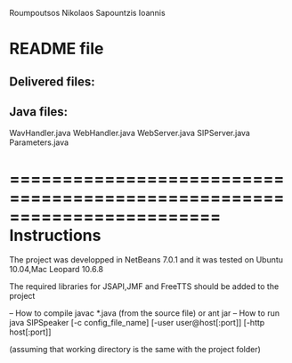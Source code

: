 Roumpoutsos Nikolaos 
Sapountzis Ioannis 

README file
========================================================================
Delivered files:
----------------

Java files:
----------------
WavHandler.java
WebHandler.java
WebServer.java
SIPServer.java
Parameters.java

========================================================================
Instructions
========================================================================
The project was developped in NetBeans 7.0.1 and it was tested on Ubuntu 10.04,Mac Leopard 10.6.8

The required libraries for JSAPI,JMF and FreeTTS should be added to the project

– How to compile
javac *.java (from the source file)
or
ant jar
– How to run 
java SIPSpeaker [-c config_file_name] [-user user@host[:port]] [-http host[:port]] 

(assuming that working directory is the same with the project folder)
